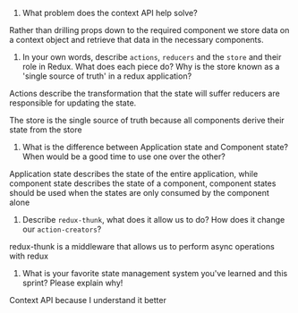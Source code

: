 1. What problem does the context API help solve?

Rather than drilling props down to the required component we store data on a context object and retrieve that data in the necessary components.

1. In your own words, describe `actions`, `reducers` and the `store` and their role in Redux. What does each piece do? Why is the store known as a 'single source of truth' in a redux application?

Actions describe the transformation that the state will suffer reducers are responsible for updating the state.

The store is the single source of truth because all components derive their state from the store

1. What is the difference between Application state and Component state? When would be a good time to use one over the other?

Application state describes the state of the entire application, while component state describes the state of a component, component states should be used when the states are only consumed by the component alone

1. Describe `redux-thunk`, what does it allow us to do? How does it change our `action-creators`?

redux-thunk is a middleware that allows us to perform async operations with redux

1. What is your favorite state management system you've learned and this sprint? Please explain why!

Context API because I understand it better
